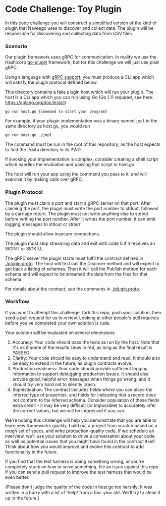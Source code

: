 # Code Challenge: Toy Plugin

In this code challenge you will construct a simplified version of the kind of plugin that Naveego uses to discover and collect data. The plugin will be responsible for discovering and collecting data from CSV files.

### Scenario

Our plugin framework uses gRPC for communication. In reality we use the Hashicorp [go-plugin](https://github.com/hashicorp/go-plugin) framework, but
for this challenge we will just use plain gRPC.

Using a language with [gRPC support](https://grpc.io/docs/), you must produce a CLI app which will satisfy the plugin protocol defined below.

This directory contains a fake plugin host which will run your plugin. The
host is a CLI app which you can run using Go (Go 1.11 required, see here: https://golang.org/doc/install)

```
go run host.go {command to start your program}
```

For example, if your plugin implementation was a binary named `impl` in the same directory as host.go, you would run 
```
go run host.go ./impl
```
The command must be run in the root of this repository, as the host expects to find the ./data directory in its PWD.

If invoking your implementation is complex, consider creating a shell script which handles the invokation and passing that script to host.go.

The host will run your app using the command you pass to it, and will exercise it by making calls over gRPC.

### Plugin Protocol

The plugin must claim a port and start a gRPC server on that port. After claiming the port,
the plugin must write the port number to stdout, followed by a carriage return. The plugin
must not write anything else to stdout before writing the port number. After it writes the port 
number, it can emit logging messages to stdout or stderr.

The plugin should allow insecure connections.

The plugin must stop streaming data and exit with code 0 if it receives an
SIGINT or SIGKILL.

The gRPC server the plugin starts must fulfil the contract defined in [./plugin.proto](./plugin.proto). The host will first call the Discover method and will expect to get back a listing of schemas. Then it will
call the Publish method for each schema and will expect to be streamed
the data from the files for that schema.

For details about the contract, see the comments in [./plugin.proto](./plugin.proto).


### Workflow

If you want to attempt this challenge, fork this repo, push your solution, then send a pull request for us to review. Looking at other people's pull requests before you've completed your own solution is rude. 

Your solution will be evaluated on several dimensions:

1. Accuracy: Your code should pass the tests as run by the host. Note that it's ok if some of the results show in red, as long as the final result is PASSED.
2. Clarity: Your code should be easy to understand and read. It should also be easy to extend in the future,
as plugin contracts evolve.
3. Production readiness: Your code should provide sufficient logging information to support debugging production issues. 
It should also provide good, helpful error messages when things go wrong, and it should try very hard not to silently crash.
4. Sophistication: The contract includes fields where you can place the inferred type of properties, and fields for indicating that 
a record does not conform to the inferred schema. Consider population of these fields extra credit - it may be very 
 difficult (or impossible) to accurately infer the correct values, but we will be impressed if you can.
 
We're hoping this challenge will help you demonstrate that you are able to learn new frameworks quickly, build out a project from scratch based on a rough set of specs, and write production-quality code. If we schedule an interview, we'll use your solution to drive a conversation about your code, as well as potential issues that you might have found in the contract itself. Think about how you would improve and evolve this contract to add functionality in the future. 

If you find that the test harness is doing something wrong, or you're completely stuck on how to solve something, file an issue against this repo. If you can send a pull request to improve the test harness that would be even better.

(Please don't judge the quality of the code in host.go too harshly; it was written in a hurry with a lot of ⸢help⸣ from a four year old. We'll try to clean it up in the future.)
